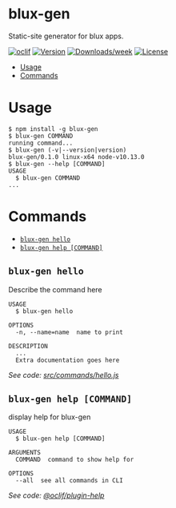 blux-gen
========

Static-site generator for blux apps.

[![oclif](https://img.shields.io/badge/cli-oclif-brightgreen.svg)](https://oclif.io)
[![Version](https://img.shields.io/npm/v/blux-gen.svg)](https://npmjs.org/package/blux-gen)
[![Downloads/week](https://img.shields.io/npm/dw/blux-gen.svg)](https://npmjs.org/package/blux-gen)
[![License](https://img.shields.io/npm/l/blux-gen.svg)](https://github.com/tominflux/blux-gen/blob/master/package.json)

<!-- toc -->
* [Usage](#usage)
* [Commands](#commands)
<!-- tocstop -->
# Usage
<!-- usage -->
```sh-session
$ npm install -g blux-gen
$ blux-gen COMMAND
running command...
$ blux-gen (-v|--version|version)
blux-gen/0.1.0 linux-x64 node-v10.13.0
$ blux-gen --help [COMMAND]
USAGE
  $ blux-gen COMMAND
...
```
<!-- usagestop -->
# Commands
<!-- commands -->
* [`blux-gen hello`](#blux-gen-hello)
* [`blux-gen help [COMMAND]`](#blux-gen-help-command)

## `blux-gen hello`

Describe the command here

```
USAGE
  $ blux-gen hello

OPTIONS
  -n, --name=name  name to print

DESCRIPTION
  ...
  Extra documentation goes here
```

_See code: [src/commands/hello.js](https://github.com/tominflux/blux-gen/blob/v0.1.0/src/commands/hello.js)_

## `blux-gen help [COMMAND]`

display help for blux-gen

```
USAGE
  $ blux-gen help [COMMAND]

ARGUMENTS
  COMMAND  command to show help for

OPTIONS
  --all  see all commands in CLI
```

_See code: [@oclif/plugin-help](https://github.com/oclif/plugin-help/blob/v3.2.0/src/commands/help.ts)_
<!-- commandsstop -->
